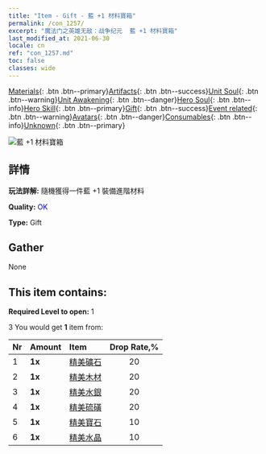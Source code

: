 ```yaml
---
title: "Item - Gift - 藍 +1 材料寶箱"
permalink: /con_1257/
excerpt: "魔法门之英雄无敌：战争纪元  藍 +1 材料寶箱"
last_modified_at: 2021-06-30
locale: cn
ref: "con_1257.md"
toc: false
classes: wide
---
```

 [Materials](/ItemsCN/){: .btn .btn--primary}[Artifacts](/ItemsCN/Artifacts/){: .btn .btn--success}[Unit Soul](/ItemsCN/UnitSoul/){: .btn .btn--warning}[Unit Awakening](/ItemsCN/UnitAwakening/){: .btn .btn--danger}[Hero Soul](/ItemsCN/HeroSoul/){: .btn .btn--info}[Hero Skill](/ItemsCN/HeroSkill/){: .btn .btn--primary}[Gift](/ItemsCN/Gift/){: .btn .btn--success}[Event related](/ItemsCN/Events/){: .btn .btn--warning}[Avatars](/ItemsCN/Avatars/){: .btn .btn--danger}[Consumables](/ItemsCN/Consumables/){: .btn .btn--info}[Unknown](/ItemsCN/Unknown/){: .btn .btn--primary}

 ![藍 +1 材料寶箱](/images/t/i_304002.png)

## 詳情
 **玩法詳解:** 隨機獲得一件藍 +1 裝備進階材料

 **Quality:** <span style="color: #0000CD">OK</span>

 **Type:** Gift

## Gather

  None

## This item contains:

 **Required Level to open:** 1

 3 You would get **1** item  from:

  | Nr | Amount |     Item    | Drop Rate,% |
  |:---|:-------|:------------|:---------:|
  | 1 |  **1x** | [精美礦石](/cn/Items/mat_19/) | 20 | 
  | 2 |  **1x** | [精美木材](/cn/Items/mat_20/) | 20 | 
  | 3 |  **1x** | [精美水銀](/cn/Items/mat_21/) | 20 | 
  | 4 |  **1x** | [精美硫磺](/cn/Items/mat_22/) | 20 | 
  | 5 |  **1x** | [精美寶石](/cn/Items/mat_23/) | 10 | 
  | 6 |  **1x** | [精美水晶](/cn/Items/mat_24/) | 10 | 
